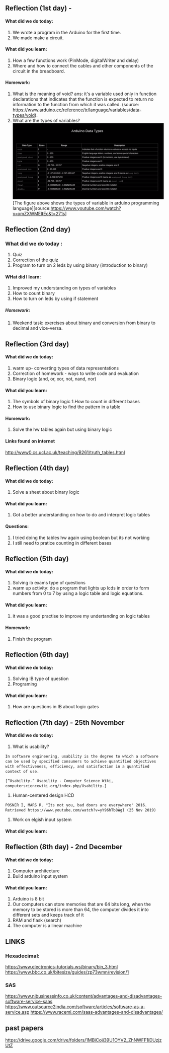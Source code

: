 Reflection (1st day) -
-----------------
#### What did we do today:
1. We wrote a program in the Arduino for the first time.
1. We made make a circuit.

#### What did you learn:
1. How a few functions work (PinMode, digitalWriter and delay)
1. Where and how to connect the cables and other components of the circuit in the breadboard.

#### Homework:
1. What is the meaning of void?
ans: it's a variable used only in function declarations that indicates that the function is expected to return no information to the 
function from which it was called. (source: https://www.arduino.cc/reference/tr/language/variables/data-types/void).
1. What are the types of variables?
![Diagram](typesofvariables.png) 
[The figure above shows the types of variable in arduino programming language][source:https://www.youtube.com/watch?v=xmZXWMEltEc&t=271s]

Reflection (2nd day)
--------------------
### What did we do today :
1. Quiz
1. Correction of the quiz
1. Program to turn on 2 leds by using binary (introduction to binary)

#### WHat did I learn:
1. Improved my understanding on types of variables
1. How to count binary
1. How to turn on leds by using if statement

##### Homework:
1. Weekend task: exercises about binary and conversion from binary to decimal and vice-versa.

Reflection (3rd day)
-----------------------------
#### What did we do today:
1. warm up- converting types of data representations
1. Correction of homework - ways to write code and evaluation
1. Binary logic (and, or, xor, not, nand, nor)

#### What did you learn:
1. The symbols of binary logic
1.How to count in different bases
1. How to use binary logic to find the pattern in a table

#### Homework:
1. Solve the hw tables again but using binary logic

#### Links found on internet
http://www0.cs.ucl.ac.uk/teaching/B261/truth_tables.html


Reflection (4th day)
-----------------------------
#### What did we do today:
1. Solve a sheet about binary logic


#### What did you learn:
1. Got a better understanding on how to do and interpret logic tables

#### Questions:
1. I tried doing the tables hw again using boolean but its not working 
1. I still need to pratice counting in different bases


Reflection (5th day)
-----------------------------
#### What did we do today:
1. Solving ib exams type of questions
1. warm up activity: do a program that lights up lcds in order to form numbers from 0 to 7 by using a logic table and logic equations.

#### What did you learn:
1. it was a good practise to improve my undertanding on logic tables

#### Homework:
1. Finish the program 


Reflection (6th day)
-----------------------------
#### What did we do today:
1. Solving IB type of question
1. Programing

#### What did you learn:
1. How are questions in IB about logic gates

Reflection (7th day) - 25th November
-----------------------------
#### What did we do today:
1. What is usability?

```
In software engineering, usability is the degree to which a software can be used by specified consumers to achieve quantified objectives with effectiveness, efficiency, and satisfaction in a quantified context of use. 
```
```
[“Usability.” Usability - Computer Science Wiki, computersciencewiki.org/index.php/Usability.]
```
1. Human-centered design HCD

```
POSNER I, MARS R. "Its not you, bad doors are everywhere" 2016. Retrieved https://www.youtube.com/watch?v=yY96hTb8WgI (25 Nov 2019) 
 ```
1. Work on elgish input system

 #### What did you learn:
 
 Reflection (8th day) -  2nd December
 -------------------
 #### What did we do today:
 1. Computer architecture 
 1. Build arduino input system

 
 #### What did you learn:
 1. Arduino is 8 bit
 1. Our computers can store memories that are 64 bits long, when the memory to be stored is more than 64, the computer divides it into different sets and keeps track of it 
 1. RAM and flask (search)
 1. The computer is a linear machine
 
  
  
  
 
 LINKS
 ---------
 
 ### Hexadecimal:
 https://www.electronics-tutorials.ws/binary/bin_3.html
 https://www.bbc.co.uk/bitesize/guides/zp73wmn/revision/1
 
 ### SAS
 https://www.nibusinessinfo.co.uk/content/advantages-and-disadvantages-software-service-saas
 https://www.outsource2india.com/software/articles/software-as-a-service.asp
 https://www.racemi.com/saas-advantages-and-disadvantages/
 
 
 ## past papers
  https://drive.google.com/drive/folders/1MBiCoji39U1OYV2_ZhNWFF1iDUzjzUtZ
